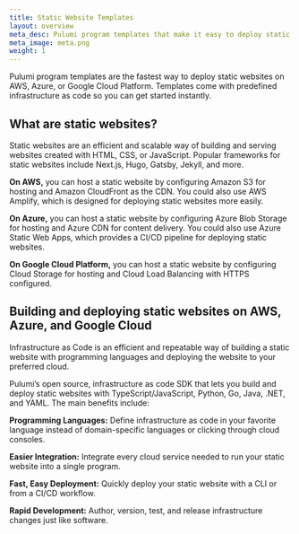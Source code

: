 ```yaml
---
title: Static Website Templates
layout: overview
meta_desc: Pulumi program templates that make it easy to deploy static websites on AWS, Azure, or Google Cloud Platform.
meta_image: meta.png
weight: 1
---
```


Pulumi program templates are the fastest way to deploy static websites on AWS, Azure, or Google Cloud Platform. Templates come with predefined infrastructure as code so you can get started instantly. 

## What are static websites?
Static websites are an efficient and scalable way of building and serving websites created with HTML, CSS, or JavaScript. Popular frameworks for static websites include Next.js, Hugo, Gatsby, Jekyll, and more.

**On AWS,** you can host a static website by configuring Amazon S3 for hosting and Amazon CloudFront as the CDN. You could also use AWS Amplify, which is designed for deploying static websites more easily. 

**On Azure,** you can host a static website by configuring Azure Blob Storage for hosting and Azure CDN for content delivery. You could also use Azure Static Web Apps, which provides a CI/CD pipeline for deploying static websites.

**On Google Cloud Platform,** you can host a static website by configuring Cloud Storage for hosting and Cloud Load Balancing with HTTPS configured. 

## Building and deploying static websites on AWS, Azure, and Google Cloud

Infrastructure as Code is an efficient and repeatable way of building a static website with programming languages and deploying the website to your preferred cloud.

Pulumi’s open source, infrastructure as code SDK that lets you build and deploy static websites with TypeScript/JavaScript, Python, Go, Java, .NET, and YAML. The main benefits include:

**Programming Languages:** Define infrastructure as code in your favorite language instead of domain-specific languages or clicking through cloud consoles. 

**Easier Integration:** Integrate every cloud service needed to run your static website into a single program. 

**Fast, Easy Deployment:** Quickly deploy your static website with a CLI or from a CI/CD workflow. 

**Rapid Development:** Author, version, test, and release infrastructure changes just like software.
